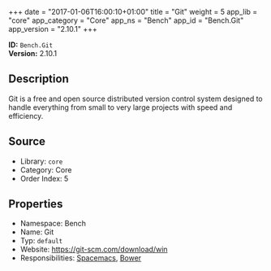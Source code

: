 ﻿+++
date = "2017-01-06T16:00:10+01:00"
title = "Git"
weight = 5
app_lib = "core"
app_category = "Core"
app_ns = "Bench"
app_id = "Bench.Git"
app_version = "2.10.1"
+++

**ID:** `Bench.Git`  
**Version:** 2.10.1  
<!--more-->

## Description
Git is a free and open source distributed version control system designed to handle everything from small to very large projects with speed and efficiency.

## Source

* Library: `core`
* Category: Core
* Order Index: 5

## Properties

* Namespace: Bench
* Name: Git
* Typ: `default`
* Website: <https://git-scm.com/download/win>
* Responsibilities: [Spacemacs](/app/Bench.Spacemacs), [Bower](/app/Bench.Bower)

